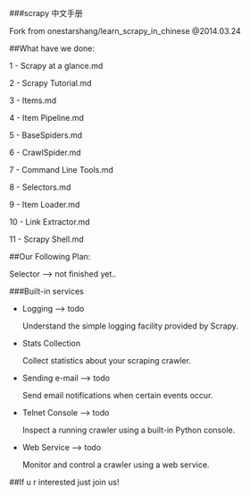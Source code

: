 ###scrapy 中文手册

Fork from onestarshang/learn_scrapy_in_chinese @2014.03.24

##What have we done:

1 - Scrapy at a glance.md	

2 - Scrapy Tutorial.md	

3 - Items.md	

4 - Item Pipeline.md	

5 - BaseSpiders.md

6 - CrawlSpider.md

7 - Command Line Tools.md

8 - Selectors.md

9 - Item Loader.md

10 - Link Extractor.md

11 - Scrapy Shell.md

##Our Following Plan:


Selector  --> not finished yet..

###Built-in services
- Logging --> todo
  
  Understand the simple logging facility provided by Scrapy.
- Stats Collection

  Collect statistics about your scraping crawler.
- Sending e-mail --> todo

  Send email notifications when certain events occur.
- Telnet Console --> todo
  
  Inspect a running crawler using a built-in Python console.
- Web Service --> todo

  Monitor and control a crawler using a web service.


##If u r interested just join us!


